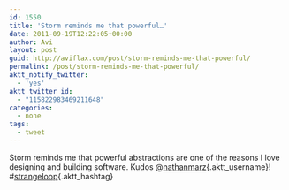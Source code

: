 ```yaml
---
id: 1550
title: 'Storm reminds me that powerful…'
date: 2011-09-19T12:22:05+00:00
author: Avi
layout: post
guid: http://aviflax.com/post/storm-reminds-me-that-powerful/
permalink: /post/storm-reminds-me-that-powerful/
aktt_notify_twitter:
  - 'yes'
aktt_twitter_id:
  - "115822983469211648"
categories:
  - none
tags:
  - tweet
---
```

Storm reminds me that powerful abstractions are one of the reasons I love designing and building software. Kudos @[nathanmarz](http://twitter.com/nathanmarz){.aktt_username}! #[strangeloop](http://search.twitter.com/search?q=%23strangeloop){.aktt_hashtag}